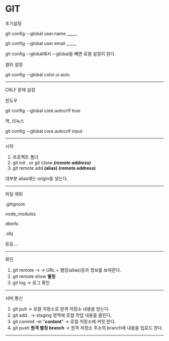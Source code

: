 # GIT

초기설정 

git config --global user.name _____

git config --global user.email _____

git config --global에서 --global을 빼면 로컬 설정이 된다.

컬러 설정

git config --global color.ui auto
______________________________________________

CRLF 문제 설정

윈도우 

git config --global core.autocrlf true

맥, 리눅스

git config --global core.autocrlf input

______________________________________________

시작
1. 프로젝트 폴더
2. git init . or
   git clone ___(remote address)___
3. git remote add __(alias)__ __(remote address)__

 대부분 alias에는 origin을 넣는다.
______________________________________________

파일 제외

.gitignore 

node_modules

dbinfo

.obj

등등....
______________________________________________

확인
1. git remote -v  -> URL + 별칭(alias)등의 정보를 보여준다.
2. git remote show __별칭__
3. git log  -> 로그 확인

______________________________________________

서버 통신
1. git pull  -> 로컬 저장소로 원격 저장소 내용을 받는다.
2. git add . -> staging 영역에 로컬 작업 내용을 올린다,
3. git commit -m "__content__" -> 로컬 저장소에 커밋 한다.
4. git push __원격 별칭__ __branch__ -> 원격 저장소 주소의 branch에 내용을 업로드 한다.
   
______________________________________________



